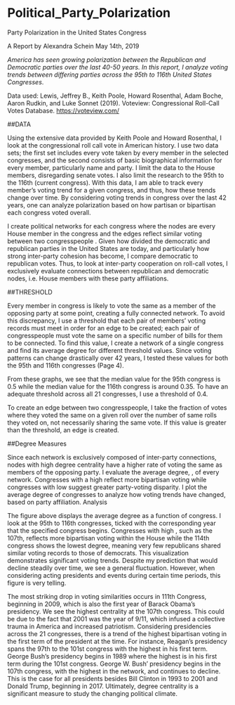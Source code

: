 # Political_Party_Polarization

Party Polarization in the United States Congress

A Report by Alexandra Schein
May 14th, 2019

*America has seen growing polarization between the Republican and Democratic parties over the last 40-50 years. In this report, I analyze voting trends between differing parties across the 95th to 116th United States Congresses*.

Data used: Lewis, Jeffrey B., Keith Poole, Howard Rosenthal, Adam Boche, Aaron Rudkin, and Luke Sonnet (2019). Voteview: Congressional Roll-Call Votes Database. https://voteview.com/

##DATA

Using the extensive data provided by Keith Poole and Howard Rosenthal, I look at the congressional roll call vote in American history. I use two data sets; the first set includes every vote taken by every member in the selected congresses, and the second consists of basic biographical information for every member, particularly name and party. I limit the data to the House members, disregarding senate votes. I also limit the research to the 95th to the 116th (current congress). With this data, I am able to track every member’s voting trend for a given congress, and thus, how these trends change over time. By considering voting trends in congress over the last 42 years, one can analyze polarization based on how partisan or bipartisan each congress voted overall.

I create political networks for each congress where the nodes are every House member in the congress and the edges reflect similar voting between two congresspeople . Given how divided the democratic and republican parties in the United States are today, and particularly how strong inter-party cohesion has become, I compare democratic to republican votes. Thus, to look at inter-party cooperation on roll-call votes, I exclusively evaluate connections between republican and democratic nodes, i.e. House members with these party affiliations.

##THRESHOLD

Every member in congress is likely to vote the same as a member of the opposing party at some point, creating a fully connected network. To avoid this discrepancy, I use a threshold that each pair of members’ voting records must meet in order for an edge to be created; each pair of congresspeople must vote the same on a specific number of bills for them to be connected. To find this value, I create a network of a single congress and find its average degree for different threshold values. Since voting patterns can change drastically over 42 years, I tested these values for both the 95th and 116th congresses (Page 4).

From these graphs, we see that the median value for the 95th congress is 0.5 while the median value for the 116th congress is around 0.35. To have an adequate threshold across all 21 congresses, I use a threshold of 0.4.

To create an edge between two congresspeople, I take the fraction of votes where they voted the same on a given roll over the number of same rolls they voted on, not necessarily sharing the same vote. If this value is greater than the threshold, an edge is created.



##Degree Measures

Since each network is exclusively composed of inter-party connections, nodes with high degree centrality have a higher rate of voting the same as members of the opposing party. I evaluate the average degree, <k>, of every network. Congresses with a high <k> reflect more bipartisan voting while congresses with low <k> suggest greater party-voting disparity. I plot the average degree of congresses to analyze how voting trends have changed, based on party affiliation.
Analysis

The figure above displays the average degree as a function of congress. I look at the 95th to 116th congresses, ticked with the corresponding year that the specified congress begins. Congresses with high <k>, such as the 107th, reflects more bipartisan voting within the House while the 114th congress shows the lowest degree, meaning very few republicans shared similar voting records to those of democrats. This visualization demonstrates significant voting trends. Despite my prediction that <k> would decline steadily over time, we see a general fluctuation. However, when considering acting presidents and events during certain time periods, this figure is very telling.

The most striking drop in voting similarities occurs in 111th Congress, beginning in 2009, which is also the first year of Barack Obama’s presidency. We see the highest centrality at the 107th congress. This could be due to the fact that 2001 was the year of 9/11, which infused a collective trauma in America and increased patriotism. Considering presidencies across the 21 congresses, there is a trend of the highest bipartisan voting in the first term of the president at the time. For instance, Reagan’s presidency spans the 97th to the 101st congress with the highest <k> in his first term. George Bush’s presidency begins in 1989 where the highest <k> is in his first term during the 101st congress. George W. Bush’ presidency begins in the 107th congress, with the highest <k> in the network, and continues to decline. This is the case for all presidents besides Bill Clinton in 1993 to 2001 and Donald Trump, beginning in 2017. Ultimately, degree centrality is a significant measure to study the changing political climate.
